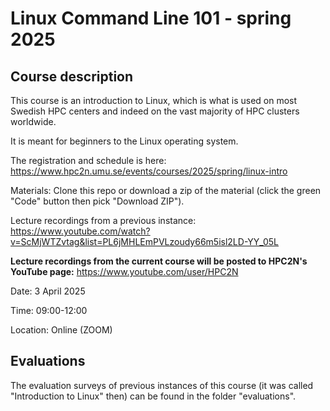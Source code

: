 # Linux Command Line 101 - spring 2025

## Course description

This course is an introduction to Linux, which is what is used on most Swedish HPC centers and indeed on the vast majority of HPC clusters worldwide. 

It is meant for beginners to the Linux operating system.

The registration and schedule is here: https://www.hpc2n.umu.se/events/courses/2025/spring/linux-intro 

Materials: Clone this repo or download a zip of the material (click the green "Code" button then pick "Download ZIP"). 

Lecture recordings from a previous instance: https://www.youtube.com/watch?v=ScMjWTZvtag&list=PL6jMHLEmPVLzoudy66m5isl2LD-YY_05L

**Lecture recordings from the current course will be posted to HPC2N's YouTube page:** https://www.youtube.com/user/HPC2N

Date: 3 April 2025 

Time: 09:00-12:00

Location: Online (ZOOM)

## Evaluations 

The evaluation surveys of previous instances of this course (it was called "Introduction to Linux" then) can be found in the folder "evaluations". 
